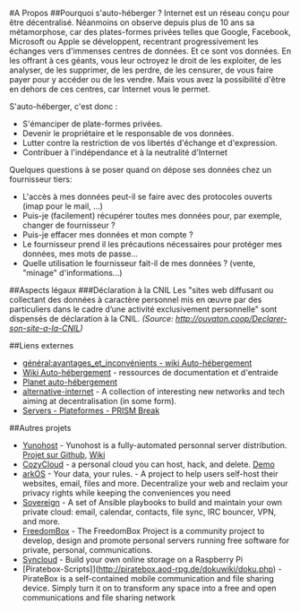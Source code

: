 #A Propos
##Pourquoi s'auto-héberger ?
Internet est un réseau conçu pour être décentralisé. Néanmoins on observe depuis plus de 10 ans sa métamorphose, car des plates-formes privées telles que Google, Facebook, Microsoft ou Apple se développent, recentrant progressivement les échanges vers d'immenses centres de données. Et ce sont vos données. En les offrant à ces géants, vous leur octroyez le droit de les exploiter, de les analyser, de les supprimer, de les perdre, de les censurer, de vous faire payer pour y accéder ou de les vendre. Mais vous avez la possibilité d'être en dehors de ces centres, car Internet vous le permet.

S'auto-héberger, c'est donc :

   * S'émanciper de plate-formes privées.
   * Devenir le propriétaire et le responsable de vos données.
   * Lutter contre la restriction de vos libertés d'échange et d'expression.
   * Contribuer à l'indépendance et à la neutralité d'Internet

Quelques questions à se poser quand on dépose ses données chez un fournisseur tiers:
  * L'accès à mes données peut-il se faire avec des protocoles ouverts (imap pour le mail, ...)
  * Puis-je (facilement) récupérer toutes mes données pour, par exemple, changer de fournisseur ?
  * Puis-je effacer mes données et mon compte ?
  * Le fournisseur prend il les précautions nécessaires pour protéger mes données, mes mots de passe...
  * Quelle utilisation le fournisseur fait-il de mes données ? (vente, "minage" d'informations...)

##Aspects légaux
###Déclaration à la CNIL
Les "sites web diffusant ou collectant des données à caractère personnel mis en œuvre par des particuliers dans le cadre d’une activité exclusivement personnelle" sont dispensés de déclaration à la CNIL. _(Source: http://ouvaton.coop/Declarer-son-site-a-la-CNIL)_


##Liens externes
 * [général:avantages_et_inconvénients - wiki Auto-hébergement](http://wiki.auto-hebergement.fr/g%C3%A9n%C3%A9ral/avantages_et_inconv%C3%A9nients)
 * [Wiki Auto-hébergement](http://wiki.auto-hebergement.fr) - ressources de documentation et d'entraide
 * [Planet auto-hébergement](http://planet.auto-hebergement.fr/)
 * [alternative-internet](https://github.com/redecentralize/alternative-internet) - A collection of interesting new networks and tech aiming at decentralisation (in some form).
 * [Servers - Plateformes - PRISM Break](https://prism-break.org/fr/categories/servers/)


##Autres projets
   * [Yunohost](http://yunohost.org/) - Yunohost is a fully-automated personnal server distribution. [Projet sur Github](https://github.com/YunoHost), [Wiki](http://wiki.yunohost.org/Main_Page)
   * [CozyCloud](http://cozy.io/) - a personal cloud you can host, hack, and delete. [Demo](https://demo.cozycloud.cc/#home)
   * [arkOS](https://arkos.io/) - Your data, your rules. - A project to help users self-host their websites, email, files and more. Decentralize your web and reclaim your privacy rights while keeping the conveniences you need
   * [Sovereign](https://github.com/al3x/sovereign) - A set of Ansible playbooks to build and maintain your own private cloud: email, calendar, contacts, file sync, IRC bouncer, VPN, and more.
   * [FreedomBox](https://wiki.debian.org/FreedomBox/) - The FreedomBox Project is a community project to develop, design and promote personal servers running free software for private, personal, communications. 
   * [Syncloud](http://syncloud.org/raspberrypi.html) - Build your own online storage on a Raspberry Pi
   * [Piratebox-Scripts]](http://piratebox.aod-rpg.de/dokuwiki/doku.php) - PirateBox is a self-contained mobile communication and file sharing device. Simply turn it on to transform any space into a free and open communications and file sharing network

